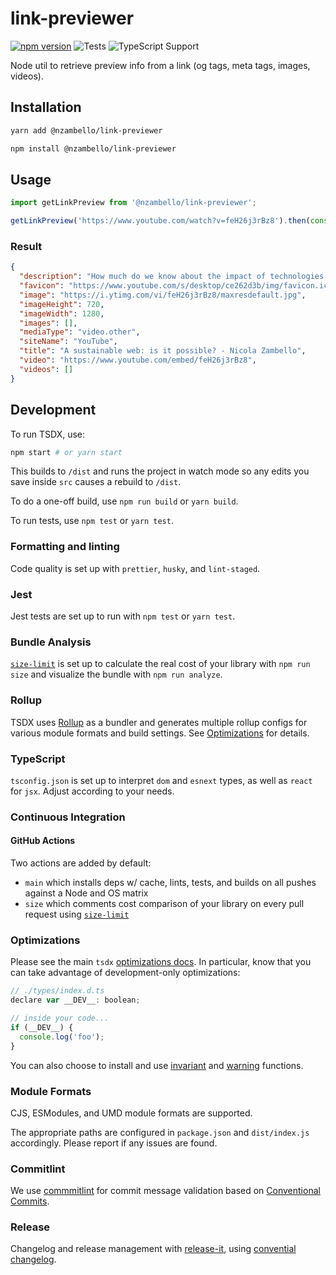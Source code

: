 # link-previewer

[![npm version](https://img.shields.io/github/package-json/v/nzambello/link-previewer)](https://www.npmjs.com/package/@nzambello/link-previewer)
![Tests](https://github.com/nzambello/link-previewer/workflows/CI/badge.svg?branch=main)
![TypeScript Support](https://img.shields.io/badge/TypeScript-Support-blue)

Node util to retrieve preview info from a link (og tags, meta tags, images, videos).

## Installation

```bash
yarn add @nzambello/link-previewer
```

```bash
npm install @nzambello/link-previewer
```

## Usage

```ts
import getLinkPreview from '@nzambello/link-previewer';

getLinkPreview('https://www.youtube.com/watch?v=feH26j3rBz8').then(console.log);
```

### Result

```json
{
  "description": "How much do we know about the impact of technologies we use everyday? How much the web industry is responsible for carbon emissions? Can we define an ethic d...",
  "favicon": "https://www.youtube.com/s/desktop/ce262d3b/img/favicon.ico",
  "image": "https://i.ytimg.com/vi/feH26j3rBz8/maxresdefault.jpg",
  "imageHeight": 720,
  "imageWidth": 1280,
  "images": [],
  "mediaType": "video.other",
  "siteName": "YouTube",
  "title": "A sustainable web: is it possible? - Nicola Zambello",
  "video": "https://www.youtube.com/embed/feH26j3rBz8",
  "videos": []
}
```

## Development

To run TSDX, use:

```bash
npm start # or yarn start
```

This builds to `/dist` and runs the project in watch mode so any edits you save inside `src` causes a rebuild to `/dist`.

To do a one-off build, use `npm run build` or `yarn build`.

To run tests, use `npm test` or `yarn test`.

### Formatting and linting

Code quality is set up with `prettier`, `husky`, and `lint-staged`.

### Jest

Jest tests are set up to run with `npm test` or `yarn test`.

### Bundle Analysis

[`size-limit`](https://github.com/ai/size-limit) is set up to calculate the real cost of your library with `npm run size` and visualize the bundle with `npm run analyze`.

### Rollup

TSDX uses [Rollup](https://rollupjs.org) as a bundler and generates multiple rollup configs for various module formats and build settings. See [Optimizations](#optimizations) for details.

### TypeScript

`tsconfig.json` is set up to interpret `dom` and `esnext` types, as well as `react` for `jsx`. Adjust according to your needs.

### Continuous Integration

#### GitHub Actions

Two actions are added by default:

- `main` which installs deps w/ cache, lints, tests, and builds on all pushes against a Node and OS matrix
- `size` which comments cost comparison of your library on every pull request using [`size-limit`](https://github.com/ai/size-limit)

### Optimizations

Please see the main `tsdx` [optimizations docs](https://github.com/palmerhq/tsdx#optimizations). In particular, know that you can take advantage of development-only optimizations:

```js
// ./types/index.d.ts
declare var __DEV__: boolean;

// inside your code...
if (__DEV__) {
  console.log('foo');
}
```

You can also choose to install and use [invariant](https://github.com/palmerhq/tsdx#invariant) and [warning](https://github.com/palmerhq/tsdx#warning) functions.

### Module Formats

CJS, ESModules, and UMD module formats are supported.

The appropriate paths are configured in `package.json` and `dist/index.js` accordingly. Please report if any issues are found.

### Commitlint

We use [commmitlint](https://commitlint.js.org/) for commit message validation based on [Conventional Commits](https://www.conventionalcommits.org/en/).

### Release

Changelog and release management with [release-it](https://github.com/release-it/release-it), using [convential changelog](https://github.com/release-it/conventional-changelog).
